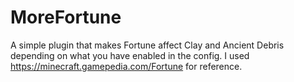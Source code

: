 # MoreFortune
A simple plugin that makes Fortune affect Clay and Ancient Debris depending on what you have enabled in the config. I used https://minecraft.gamepedia.com/Fortune for reference.
